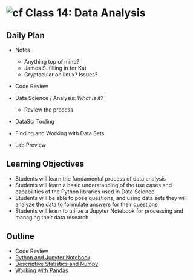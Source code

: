 # ![cf](http://i.imgur.com/7v5ASc8.png) Class 14: Data Analysis

## Daily Plan
- Notes
    - Anything top of mind?
    - James S. filling in for Kat
    - Cryptacular on linux? Issues?
    
- Code Review
- Data Science / Analysis: _What is it?_
    - Review the process
- DataSci Tooling
- Finding and Working with Data Sets
- Lab Preview

## Learning Objectives

- Students will learn the fundamental process of data analysis
- Students will learn a basic understanding of the use cases and capabilities of the Python libraries used in Data Science
- Students will be able to pose questions, and using data sets they will analyze the data to formulate answers for their questions
- Students will learn to utilize a Jupyter Notebook for processing and managing their data research

## Outline

- Code Review
- [Python and Jupyter Notebook]
- [Descriptive Statistics and Numpy]
- [Working with Pandas]


<!-- links -->
[Python and Jupyter Notebook]: ./notes/jupyter_notebook.md
[Descriptive Statistics and Numpy]: ./notes/numpy_stats.md
[Working with Pandas]: ./notes/pandas.md


